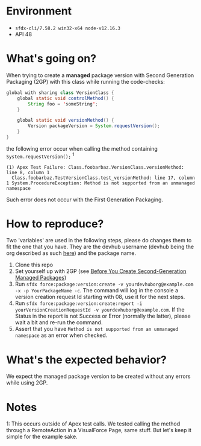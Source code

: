 # Environment

- `sfdx-cli/7.58.2 win32-x64 node-v12.16.3`
- API 48

# What's going on?

When trying to create a **managed** package version with Second Generation Packaging (2GP) with this class while running the code-checks:
```java
global with sharing class VersionClass {
    global static void controlMethod() {
        String foo = 'someString';
    }

    global static void versionMethod() {
        Version packageVersion = System.requestVersion();
    }
}
```

the following error occur when calling the method containing `System.requestVersion();` <sup>1</sup>
```
(1) Apex Test Failure: Class.foobarbaz.VersionClass.versionMethod: line 8, column 1
  Class.foobarbaz.TestVersionClass.test_versionMethod: line 17, column 1 System.ProcedureException: Method is not supported from an unmanaged namespace
```
Such error does not occur with the First Generation Packaging.

# How to reproduce?
Two 'variables' are used in the following steps, please do changes them to fit the one that you have. They are the devhub username (devhub being the org described as such [here](https://developer.salesforce.com/docs/atlas.en-us.sfdx_dev.meta/sfdx_dev/sfdx_dev_dev2gp_before_know_orgs.htm)) and the package name.
1. Clone this repo
2. Set yourself up with 2GP (see [Before You Create Second-Generation Managed Packages](https://developer.salesforce.com/docs/atlas.en-us.sfdx_dev.meta/sfdx_dev/sfdx_dev_dev2gp_before.htm)) 
3. Run `sfdx force:package:version:create -v yourdevhuborg@example.com -x -p YourPackageName -c`.
The command will log in the console a version creation request Id starting with 08, use it for the next steps.
4. Run `sfdx force:package:version:create:report -i yourVersionCreationRequestId -v yourdevhuborg@example.com`. If the Status in the report is not Success or Error (normally the latter), please wait a bit and re-run the command.
5. Assert that you have `Method is not supported from an unmanaged namespace` as an error when checked.

# What's the expected behavior?

We expect the managed package version to be created without any errors while using 2GP.

# Notes
1: This occurs outside of Apex test calls. We tested calling the method through a RemoteAction in a VisualForce Page, same stuff. But let's keep it simple for the example sake.